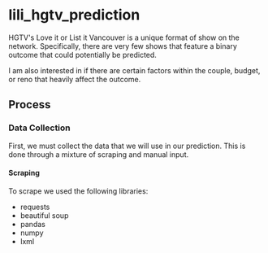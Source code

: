 # lili_hgtv_prediction

HGTV's Love it or List it Vancouver is a unique format of show on the network. Specifically, there are very few shows that feature a binary outcome that could potentially be predicted.

I am also interested in if there are certain factors within the couple, budget, or reno that heavily affect the outcome.

## Process

### Data Collection

First, we must collect the data that we will use in our prediction. This is done through a mixture of scraping and manual input. 

#### **Scraping**

To scrape we used the following libraries:

- requests
- beautiful soup
- pandas
- numpy
- lxml
